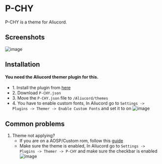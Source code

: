 # P-CHY
P-CHY is a theme for Aliucord.

## Screenshots
![image](https://media.discordapp.net/attachments/680107640692408380/982692530040737852/1654362547533.png)

## Installation
#### You need the Aliucord themer plugin for this.
+ 1\. Install the plugin from [here](https://github.com/Vendicated/AliucordPlugins/tree/main/Themer)
+ 2\. Download `P-CHY.json`
+ 3\. Move the `P-CHY.json` file to `/Aliucord/themes`
+ 4\. You have to enable custom fonts, In Aliucord go to `Settings -> Plugins -> Themer -> Enable Custom Fonts` and set it to on ![image](https://cdn.discordapp.com/attachments/680107640692408380/982649396766343178/Screenshot_20220604-161643_Aliucord.png)

## Common problems 
1. Theme not applying?
   - If you are on a AOSP/Custom rom, follow this [guide](https://rentry.co/themerfixer)
   - Make sure the theme is enabled, In Aliucord go to `Settings -> Plugins -> Themer -> P-CHY` and make sure the checkbar is enabled ![image](https://cdn.discordapp.com/attachments/680107640692408380/982649396342685839/Screenshot_20220604-161706_Aliucord.png)

